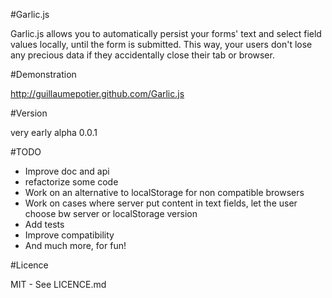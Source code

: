 #Garlic.js

Garlic.js allows you to automatically persist your forms' text and select field values locally, until the form is submitted. This way, your users don't lose any precious data if they accidentally close their tab or browser.

#Demonstration

http://guillaumepotier.github.com/Garlic.js

#Version

very early alpha 0.0.1

#TODO

* Improve doc and api
* refactorize some code
* Work on an alternative to localStorage for non compatible browsers
* Work on cases where server put content in text fields, let the user choose bw server or localStorage version
* Add tests
* Improve compatibility
* And much more, for fun!

#Licence

MIT - See LICENCE.md
